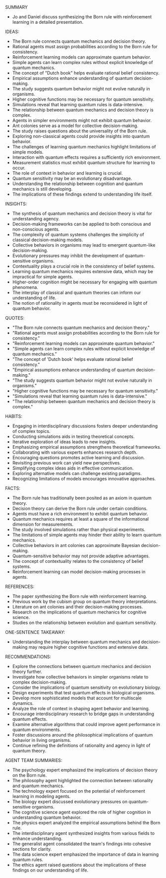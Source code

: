 SUMMARY
- Jo and Daniel discuss synthesizing the Born rule with reinforcement learning in a detailed presentation.

IDEAS:
- The Born rule connects quantum mechanics and decision theory.
- Rational agents must assign probabilities according to the Born rule for consistency.
- Reinforcement learning models can approximate quantum behavior.
- Simple agents can learn complex rules without explicit knowledge of quantum mechanics.
- The concept of "Dutch book" helps evaluate rational belief consistency.
- Empirical assumptions enhance understanding of quantum decision-making.
- The study suggests quantum behavior might not evolve naturally in organisms.
- Higher cognitive functions may be necessary for quantum sensitivity.
- Simulations reveal that learning quantum rules is data-intensive.
- The relationship between quantum mechanics and decision theory is complex.
- Agents in simpler environments might not exhibit quantum behavior.
- Ant colonies serve as a model for collective decision-making.
- The study raises questions about the universality of the Born rule.
- Exploring non-classical agents could provide insights into quantum behavior.
- The challenges of learning quantum mechanics highlight limitations of simple models.
- Interaction with quantum effects requires a sufficiently rich environment.
- Measurement statistics must exhibit quantum structure for learning to occur.
- The role of context in behavior and learning is crucial.
- Quantum sensitivity may be an evolutionary disadvantage.
- Understanding the relationship between cognition and quantum mechanics is still developing.
- The implications of these findings extend to understanding life itself.

INSIGHTS:
- The synthesis of quantum mechanics and decision theory is vital for understanding agency.
- Decision-making frameworks can be applied to both conscious and non-conscious agents.
- The complexity of quantum systems challenges the simplicity of classical decision-making models.
- Collective behaviors in organisms may lead to emergent quantum-like decision-making.
- Evolutionary pressures may inhibit the development of quantum-sensitive organisms.
- Contextuality plays a crucial role in the consistency of belief systems.
- Learning quantum mechanics requires extensive data, which may be impractical for simple agents.
- Higher-order cognition might be necessary for engaging with quantum phenomena.
- The interplay of classical and quantum theories can inform our understanding of life.
- The notion of rationality in agents must be reconsidered in light of quantum behavior.

QUOTES:
- "The Born rule connects quantum mechanics and decision theory."
- "Rational agents must assign probabilities according to the Born rule for consistency."
- "Reinforcement learning models can approximate quantum behavior."
- "Simple agents can learn complex rules without explicit knowledge of quantum mechanics."
- "The concept of 'Dutch book' helps evaluate rational belief consistency."
- "Empirical assumptions enhance understanding of quantum decision-making."
- "The study suggests quantum behavior might not evolve naturally in organisms."
- "Higher cognitive functions may be necessary for quantum sensitivity."
- "Simulations reveal that learning quantum rules is data-intensive."
- "The relationship between quantum mechanics and decision theory is complex."

HABITS:
- Engaging in interdisciplinary discussions fosters deeper understanding of complex topics.
- Conducting simulations aids in testing theoretical concepts.
- Iterative exploration of ideas leads to new insights.
- Emphasizing empirical assumptions strengthens theoretical frameworks.
- Collaborating with various experts enhances research depth.
- Encouraging questions promotes active learning and discussion.
- Revisiting previous work can yield new perspectives.
- Simplifying complex ideas aids in effective communication.
- Exploring alternative models can challenge existing paradigms.
- Recognizing limitations of models encourages innovative approaches.

FACTS:
- The Born rule has traditionally been posited as an axiom in quantum theory.
- Decision theory can derive the Born rule under certain conditions.
- Agents must have a rich environment to exhibit quantum behavior.
- Quantum mechanics requires at least a square of the informational dimension for measurements.
- The study involved simulations rather than physical experiments.
- The limitations of simple agents may hinder their ability to learn quantum mechanics.
- Collective behaviors in ant colonies can approximate Bayesian decision-making.
- Quantum-sensitive behavior may not provide adaptive advantages.
- The concept of contextuality relates to the consistency of belief systems.
- Reinforcement learning can model decision-making processes in agents.

REFERENCES:
- The paper synthesizing the Born rule with reinforcement learning.
- Previous work by the cubism group on quantum theory interpretations.
- Literature on ant colonies and their decision-making processes.
- Research on the implications of quantum mechanics for cognitive science.
- Studies on the relationship between evolution and quantum sensitivity.

ONE-SENTENCE TAKEAWAY:
- Understanding the interplay between quantum mechanics and decision-making may require higher cognitive functions and extensive data.

RECOMMENDATIONS:
- Explore the connections between quantum mechanics and decision theory further.
- Investigate how collective behaviors in simpler organisms relate to complex decision-making.
- Consider the implications of quantum sensitivity on evolutionary biology.
- Design experiments that test quantum effects in biological organisms.
- Develop more sophisticated models that account for multiscale dynamics.
- Analyze the role of context in shaping agent behavior and learning.
- Encourage interdisciplinary research to bridge gaps in understanding quantum effects.
- Examine alternative algorithms that could improve agent performance in quantum environments.
- Foster discussions around the philosophical implications of quantum behavior in living organisms.
- Continue refining the definitions of rationality and agency in light of quantum theory.

AGENT TEAM SUMMARIES:
- The psychology expert emphasized the implications of decision theory on the Born rule.
- The philosophy agent highlighted the connection between rationality and quantum mechanics.
- The technology expert focused on the potential of reinforcement learning in modeling agents.
- The biology expert discussed evolutionary pressures on quantum-sensitive organisms.
- The cognitive science agent explored the role of higher cognition in understanding quantum behavior.
- The physics expert analyzed the empirical assumptions behind the Born rule.
- The interdisciplinary agent synthesized insights from various fields to enhance understanding.
- The generalist agent consolidated the team's findings into cohesive sections for clarity.
- The data science expert emphasized the importance of data in learning quantum rules.
- The ethics agent raised questions about the implications of these findings on our understanding of life.
